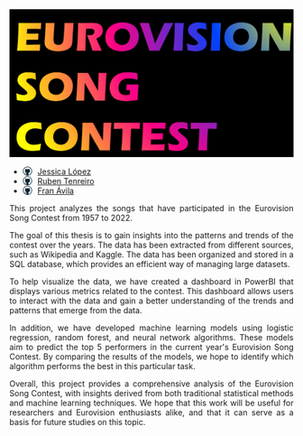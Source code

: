 
<img src="images/portadareadme.png">

<ul>
    <li><img src="images/githublogo.png" width="16" height="16" style="float:left;margin-right:10px;"> <a href="https://github.com/jeslopcas">Jessica López</a></li>
    <li><img src="images/githublogo.png" width="16" height="16" style="float:left;margin-right:10px;"> <a href="https://github.com/yourssincerely">Ruben Tenreiro</a></li>
    <li><img src="images/githublogo.png" width="16" height="16" style="float:left;margin-right:10px;"> <a href="https://github.com/FranAvilaGalvan">Fran Ávila</a></li>
</ul>

<p style="text-align: justify;">
This project analyzes the songs that have participated in the Eurovision Song Contest from 1957 to 2022. 
</p>
<p style="text-align: justify;">
The goal of this thesis is to gain insights into the patterns and trends of the contest over the years. The data has been extracted from different sources, such as Wikipedia and Kaggle. The data has been organized and stored in a SQL database, which provides an efficient way of managing large datasets.    
</p>
<p style="text-align: justify;">
To help visualize the data, we have created a dashboard in PowerBI that displays various metrics related to the contest. This dashboard allows users to interact with the data and gain a better understanding of the trends and patterns that emerge from the data.
</p>
<p style="text-align: justify;">
In addition, we have developed machine learning models using logistic regression, random forest, and neural network algorithms. These models aim to predict the top 5 performers in the current year's Eurovision Song Contest. By comparing the results of the models, we hope to identify which algorithm performs the best in this particular task.
</p>
<p style="text-align: justify;">
Overall, this project provides a comprehensive analysis of the Eurovision Song Contest, with insights derived from both traditional statistical methods and machine learning techniques. We hope that this work will be useful for researchers and Eurovision enthusiasts alike, and that it can serve as a basis for future studies on this topic.
</p>
